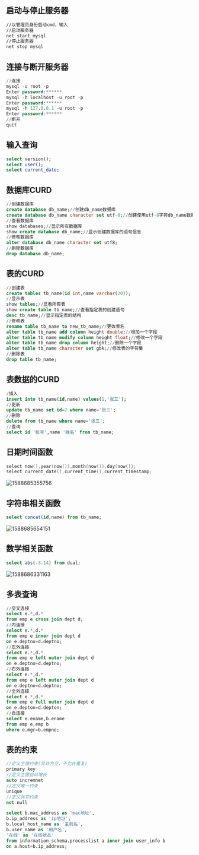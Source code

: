 ## 启动与停止服务器

```cmd
//以管理员身份启动cmd，输入
//启动服务器
net start mysql
//停止服务器
net stop mysql
```





## 连接与断开服务器

```sql
//连接
mysql -u root -p
Enter password:******
mysql -h localhost -u root -p
Enter password:******
mysql -h 127.0.0.1 -u root -p
Enter password:******
//断开
quit
```

## 输入查询

```sql
select version();
select user();
select current_date;
```

## 数据库CURD

```sql
//创建数据库
create database db_name;//创建db_name数据库
create database db_name character set utf-8;//创建使用utf-8字符db_name数据库
//查看数据库
show databases;//显示所有数据库
show create database db_name;//显示创建数据库的语句信息
//修改数据库
alter database db_name character set utf8;
//删除数据库
drop database db_name;
```

## 表的CURD

```sql
//创建表
create tables tb_name(id int,name varchar(20));
//显示表
show tables;//显看所有表
show create table tb_name;//查看指定表的创建语句
desc tb_name;//显示指定表的结构
//修改表
rename table tb_name to new_tb_name;//更改表名
alter table tb_name add column height double;//增加一个字段
alter table tb_name modify column height float;//修改一个字段
alter table tb_name drop column height;//删除一个字段
alter table tb_name character set gbk;//修改表的字符集
//删除表
drop table tb_name;
```

## 表数据的CURD

```sql
/插入
insert into tb_name(id,name) values(1,'张三');
//更新
update tb_name set id=2 where name='张三';
//删除
delete from tb_name where name='张三';
//查询
select id '帐号',name '姓名' from tb_name;
```

## 日期时间函数

```c++
select now(),year(now()),month(now()),day(now());
select current_date(),current_time(),current_timestamp;
```

![1588685355756](C:\Users\shiguoliang\Desktop\assets\1588685355756.png)

## 字符串相关函数

```sql
select concat(id,name) from tb_name;
```

![1588685654151](C:\Users\shiguoliang\Desktop\assets\1588685654151.png)

## 数学相关函数

```sql
select abs(-3.14) from dual;
```

![1588686331163](C:\Users\shiguoliang\Desktop\assets\1588686331163.png)

## 多表查询

```sql
//交叉连接
select e.*,d.*
from emp e cross join dept d;
//内连接
select e.*,d.*
from emp e inner join dept d
on e.deptno=d.deptno;
//左外连接
select e.*,d.*
from emp e left outer join dept d
on e.deptno=d.deptno;
//右外连接
select e.*,d.*
from emp e left outer join dept d
on e.deptno=d.deptno;
//全外连接
select e.*,d.*
from emp e full outer join dept d
on e.depton=d.depton;
//自连接
select e.ename,b.ename
from emp e,emp b
where e.mgr=b.empno;
```

## 表的约束

```c++
//定义主键约束(允许为空，不允许重复)
primary key
//定义主键自动增长
auto incremnet
//定义唯一约束
unique
//定义非空约束
not null
```











```sql
select b.mac_address as 'mac地址',
b.ip_address as 'ip地址',
b.local_host_name as '主机名',
b.user_name as '用户名',
'在线' as '在线状态'
from information_schema.processlist a inner join user_info b
on a.host=b.ip_address;
```

